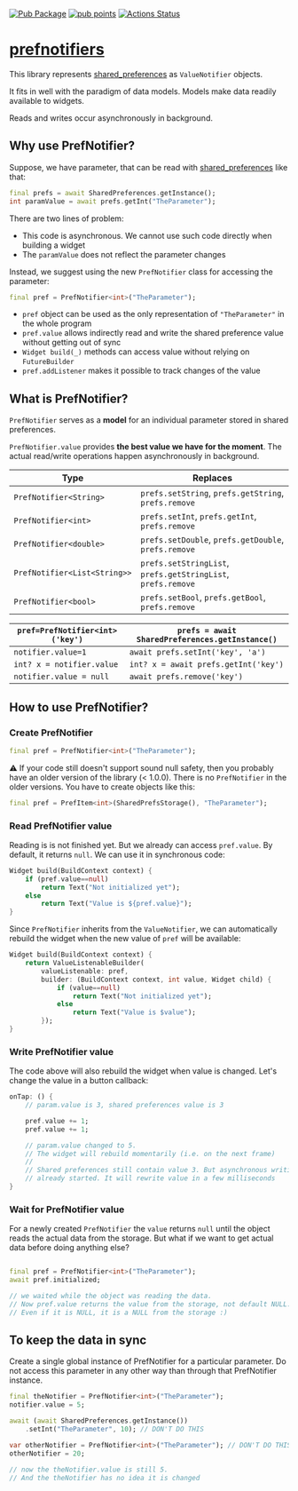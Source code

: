 [![Pub Package](https://img.shields.io/pub/v/prefnotifiers.svg)](https://pub.dev/packages/prefnotifiers)
[![pub points](https://badges.bar/prefnotifiers/pub%20points)](https://pub.dev/packages/prefnotifiers/score)
[![Actions Status](https://github.com/rtmigo/prefnotifiers.flutter/workflows/ci%20test/badge.svg?branch=master)](https://github.com/rtmigo/prefnotifiers.flutter/actions)

# [prefnotifiers](https://github.com/rtmigo/prefnotifiers)

This library represents [shared_preferences](https://pub.dev/packages/shared_preferences) as `ValueNotifier` objects.

It fits in well with the paradigm of data models. Models make data readily available to widgets.

Reads and writes occur asynchronously in background.

## Why use PrefNotifier?

Suppose, we have parameter, that can be read with [shared_preferences](https://pub.dev/packages/shared_preferences) like that:

``` dart
final prefs = await SharedPreferences.getInstance();
int paramValue = await prefs.getInt("TheParameter");
```

There are two lines of problem:

- This code is asynchronous. We cannot use such code directly when building a widget
- The `paramValue` does not reflect the parameter changes

Instead, we suggest using the new `PrefNotifier` class for accessing the parameter:

``` dart
final pref = PrefNotifier<int>("TheParameter");
```

- `pref` object can be used as the only representation of `"TheParameter"` in the whole program
- `pref.value` allows indirectly read and write the shared preference value without getting out of sync
- `Widget build(_)` methods can access value without relying on `FutureBuilder`
- `pref.addListener` makes it possible to track changes of the value

## What is PrefNotifier?

`PrefNotifier` serves as a **model** for an individual parameter stored in shared preferences.

`PrefNotifier.value` provides **the best value we have for the moment**. The actual read/write operations happen asynchronously in background.

Type                         | Replaces 
-----------------------------|------------------------------------------------------------
`PrefNotifier<String>`       | `prefs.setString`, `prefs.getString`, `prefs.remove`
`PrefNotifier<int>`          | `prefs.setInt`, `prefs.getInt`, `prefs.remove`
`PrefNotifier<double>`       | `prefs.setDouble`, `prefs.getDouble`, `prefs.remove`
`PrefNotifier<List<String>>` | `prefs.setStringList`, `prefs.getStringList`, `prefs.remove`
`PrefNotifier<bool>`         | `prefs.setBool`, `prefs.getBool`, `prefs.remove`

`pref=PrefNotifier<int>('key')` | `prefs = await SharedPreferences.getInstance()`
--------------------------------|-----------------------------------------------
`notifier.value=1`              | `await prefs.setInt('key', 'a')`
`int? x = notifier.value`       | `int? x = await prefs.getInt('key')`
`notifier.value = null`         | `await prefs.remove('key')`

## How to use PrefNotifier?

### Create PrefNotifier

``` dart
final pref = PrefNotifier<int>("TheParameter");
```

:warning: If your code still doesn't support sound null safety, then you probably
have an older version of the library (< 1.0.0). There is no `PrefNotifier` in the older 
versions. You have to create objects like this:

``` dart
final pref = PrefItem<int>(SharedPrefsStorage(), "TheParameter");
```

### Read PrefNotifier value

Reading is is not finished yet. But we already can access `pref.value`. By default, it returns `null`.
We can use it in synchronous code:

``` dart
Widget build(BuildContext context) {
    if (pref.value==null)
        return Text("Not initialized yet");
    else
        return Text("Value is ${pref.value}");
}
```

Since `PrefNotifier` inherits from the `ValueNotifier`, we can automatically 
rebuild the widget when the new value of `pref` will be available:

``` dart
Widget build(BuildContext context) {
    return ValueListenableBuilder(
        valueListenable: pref,
        builder: (BuildContext context, int value, Widget child) {
            if (value==null)
                return Text("Not initialized yet");
            else
                return Text("Value is $value");
        });
}
```

### Write PrefNotifier value

The code above will also rebuild the widget when value is changed. Let's change the value in a button callback:

``` dart
onTap: () {
    // param.value is 3, shared preferences value is 3

    pref.value += 1;
    pref.value += 1;

    // param.value changed to 5.
    // The widget will rebuild momentarily (i.e. on the next frame)
    //
    // Shared preferences still contain value 3. But asynchronous writing
    // already started. It will rewrite value in a few milliseconds
}
```

### Wait for PrefNotifier value

For a newly created `PrefNotifier` the `value` returns `null` until the object reads the actual data from the storage.
But what if we want to get actual data before doing anything else?

``` dart

final pref = PrefNotifier<int>("TheParameter");
await pref.initialized;

// we waited while the object was reading the data.
// Now pref.value returns the value from the storage, not default NULL.
// Even if it is NULL, it is a NULL from the storage :)

```

## To keep the data in sync

Create a single global instance of PrefNotifier for a particular 
parameter. Do not access this parameter in any other way than through that 
PrefNotifier instance.

``` dart
final theNotifier = PrefNotifier<int>("TheParameter");
notifier.value = 5;

await (await SharedPreferences.getInstance())
    .setInt("TheParameter", 10); // DON'T DO THIS

var otherNotifier = PrefNotifier<int>("TheParameter"); // DON'T DO THIS
otherNotifier = 20;

// now the theNotifier.value is still 5.
// And the theNotifier has no idea it is changed
```
